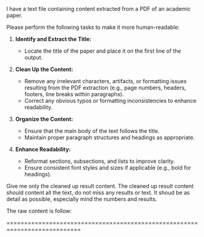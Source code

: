 I have a text file containing content extracted from a PDF of an academic paper. 

Please perform the following tasks to make it more human-readable:

1. **Identify and Extract the Title:**
   - Locate the title of the paper and place it on the first line of the output.

2. **Clean Up the Content:**
   - Remove any irrelevant characters, artifacts, or formatting issues resulting from the PDF extraction (e.g., page numbers, headers, footers, line breaks within paragraphs).
   - Correct any obvious typos or formatting inconsistencies to enhance readability.

3. **Organize the Content:**
   - Ensure that the main body of the text follows the title.
   - Maintain proper paragraph structures and headings as appropriate.

4. **Enhance Readability:**
   - Reformat sections, subsections, and lists to improve clarity.
   - Ensure consistent font styles and sizes if applicable (e.g., bold for headings).

Give me only the cleaned up result content. The cleaned up result content should content all the text, do not miss any results or text. 
It shoud be as detail as possible, especially mind the numbers and results.

The raw content is follow:

===========================================================================
